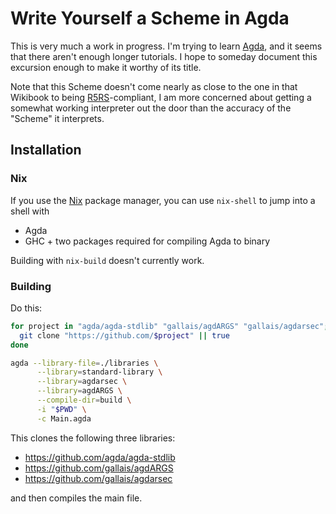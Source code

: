 # Write Yourself a Scheme in Agda

This is very much a work in progress. I'm trying to
learn [Agda](https://en.wikipedia.org/wiki/Agda_(programming_language)), and it
seems that there aren't enough longer tutorials. I hope to someday document this
excursion enough to make it worthy of its title.

Note that this Scheme doesn't come nearly as close to the one in that Wikibook
to being [R5RS](http://www.schemers.org/Documents/Standards/R5RS/HTML/)-compliant,
I am more concerned about getting a somewhat working interpreter out the door
than the accuracy of the "Scheme" it interprets.

## Installation

### Nix

If you use the [Nix](https://nixos.org/nix/) package manager, you can use
`nix-shell` to jump into a shell with 

 * Agda
 * GHC + two packages required for compiling Agda to binary

Building with `nix-build` doesn't currently work. 

### Building

Do this:
```bash
for project in "agda/agda-stdlib" "gallais/agdARGS" "gallais/agdarsec"; do
  git clone "https://github.com/$project" || true
done

agda --library-file=./libraries \
      --library=standard-library \
      --library=agdarsec \
      --library=agdARGS \
      --compile-dir=build \
      -i "$PWD" \
      -c Main.agda
```

This clones the following three libraries:

 * https://github.com/agda/agda-stdlib
 * https://github.com/gallais/agdARGS
 * https://github.com/gallais/agdarsec
 
and then compiles the main file.
